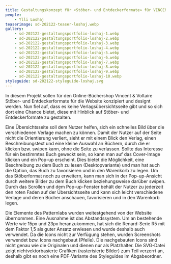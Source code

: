 ```yaml
---
title: Gestaltungskonzept für «Stöber- und Entdeckerformate» für VINCENT&VOLTAIRE
people:
    - Ylli Loshaj
teaserimage: sd-202122-teaser-loshaj.webp
gallery:
    - sd-202122-gestaltungsportfolio-loshaj-1.webp
    - sd-202122-gestaltungsportfolio-loshaj-2.webp
    - sd-202122-gestaltungsportfolio-loshaj-3.webp
    - sd-202122-gestaltungsportfolio-loshaj-4.webp
    - sd-202122-gestaltungsportfolio-loshaj-5.webp
    - sd-202122-gestaltungsportfolio-loshaj-6.webp
    - sd-202122-gestaltungsportfolio-loshaj-7.webp
    - sd-202122-gestaltungsportfolio-loshaj-8.webp
    - sd-202122-gestaltungsportfolio-loshaj-9.webp
    - sd-202122-gestaltungsportfolio-loshaj-10.webp
styleguide: sd-202122-styleguide-loshaj.svg
---
```


In diesem Projekt sollen für den Online-Büchershop Vincent & Voltaire Stöber- und Entdeckerformate für die Website konzipiert und designt werden. Nun fiel auf, dass es keine Verlagsübersichtsseite gibt und so sich dort eine Chance bietet, diese mit Hinblick auf Stöber- und Entdeckerformate zu gestalten.

Eine Übersichtsseite soll dem Nutzer helfen, sich ein schnelles Bild über die verschiedenen Verlage machen zu können. Damit der Nutzer auf der Seite nicht die Orientierung verliert, sieht er mit einem Blick den Verlag, einen Beschreibungstext und eine kleine Auswahl an Büchern, durch die er klicken bzw. swipen kann, ohne die Seite zu verlassen. Sollte das Interesse für ein bestimmtes Buch geweckt sein, so kann man auf das Cover-Image klicken und ein Pop-up erscheint. Dies bietet die Möglichkeit, eine Beschreibung zu dem Buch zu lesen (Desktopvariante) und man hat auch die Option, das Buch zu favorisieren und in den Warenkorb zu legen. Um das Stöberformat noch zu erweitern, kann man sich in der Pop-up-Ansicht durch weitere Bilder zu dem Buch klicken beziehungsweise darüber swipen. Durch das Scrollen und dem Pop-up-Fenster behält der Nutzer zu jederzeit den roten Faden auf der Übersichtsseite und kann sich leicht verschiedene Verlage und deren Bücher anschauen, favorisieren und in den Warenkorb legen.

Die Elemente des Patternlabs wurden weitestgehend von der Website übernommen. Eine Ausnahme ist das Abstandssystem. Um an bestehende Werte wie 15px und 23px heranzukommen, hat sich die Renard-Serie R5 mit dem Faktor 1,5 als guter Ansatz erwiesen und wurde deshalb auch verwendet. Da die Icons nicht zur Verfügung stehen, wurden Screenshots verwendet bzw. Icons nachgebaut (Pfeile). Die nachgebauten Icons sind nicht genau wie die Originalen und dienen nur als Platzhalter. Die SVG-Datei zeigt nichtvektorbasierte Grafiken (rasterisierte Bilder) zum Teil verzerrt an, deshalb gibt es noch eine PDF-Variante des Styleguides im Abgabeordner.

